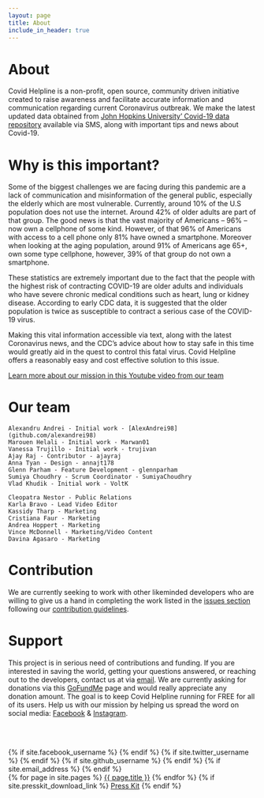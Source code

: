 ```yaml
---
layout: page
title: About
include_in_header: true
---
```


# About

Covid Helpline is a non-profit, open source, community driven initiative created to raise awareness and facilitate accurate information and communication regarding current Coronavirus outbreak. We make the latest updated data obtained from [John Hopkins University’ Covid-19 data repository](https://github.com/CSSEGISandData/COVID-19/tree/master/csse_covid_19_data/csse_covid_19_daily_reports) available via SMS, along with important tips and news about Covid-19.

# Why is this important?

Some of the biggest challenges we are facing during this pandemic are a lack of communication and misinformation of the general public, especially the elderly which are most vulnerable. Currently, around 10% of the U.S population does not use the internet. Around 42% of older adults are part of that group. The good news is that the vast majority of Americans – 96% – now own a cellphone of some kind. However, of that 96% of Americans with access to a cell phone only 81% have owned a smartphone. Moreover when looking at the aging population, around 91% of Americans age 65+, own some type cellphone, however, 39% of that group do not own a smartphone. 

These statistics are extremely important due to the fact that the people with the highest risk of contracting COVID-19 are older adults and individuals who have severe chronic medical conditions such as heart, lung or kidney disease. According to early CDC data, it is suggested that the older population is twice as susceptible to contract a serious case of the COVID-19 virus.

Making this vital information accessible via text, along with the latest Coronavirus news, and the CDC’s advice about how to stay safe in this time would greatly aid in the quest to control this fatal virus. Covid Helpline offers a reasonably easy and cost effective solution to this issue.

[Learn more about our mission in this Youtube video from our team](https://www.youtube.com/watch?v=axAEKzDHBm4&feature=youtu.be)

# Our team

    Alexandru Andrei - Initial work - [AlexAndrei98](github.com/alexandrei98)
	Marouen Helali - Initial work - Marwan01
	Vanessa Trujillo - Initial work - trujivan
    Ajay Raj - Contributor - ajayraj
    Anna Tyan - Design - annajt178
    Glenn Parham - Feature Development - glennparham
    Sumiya Choudhry - Scrum Coordinator - SumiyaChoudhry
    Vlad Khudik - Initial work - VoltK
	
    Cleopatra Nestor - Public Relations
    Karla Bravo - Lead Video Editor
    Kassidy Tharp - Marketing 
    Cristiana Faur - Marketing
	Andrea Hoppert - Marketing 
	Vince McDonnell - Marketing/Video Content
	Davina Agasaro - Marketing 


# Contribution

We are currently seeking to work with other likeminded developers who are willing to give us a hand in completing the work listed in the [issues section](https://github.com/Marwan01/covid-helpline/issues) following our [contribution guidelines](https://github.com/Marwan01/covid-helpline/blob/master/.github/CONTRIBUTING.md).


# Support

This project is in serious need of contributions and funding. If you are interested in saving the world, getting your questions answered, or reaching out to the developers, contact us at via [email](mailto:covid.helpline@gmail.com). We are currently asking for donations via this [GoFundMe](https://www.gofundme.com/f/help-spread-information-about-covid19-via-text) page and would really appreciate any donation amount. The goal is to keep Covid Helpline running for FREE for all of its users. Help us with our mission by helping us spread the word on social media: [Facebook](https://www.facebook.com/covidhelpline) & [Instagram](https://www.instagram.com/covid_helpline/).

<br><br>




<footer>
	<!--
	{% if site.your_name %}
	<p class="footerText">Made by {% if site.your_link %}<a href="{{ site.your_link }}">{% endif %}{{ site.your_name }}{% if site.your_link %}</a>{% endif %}{% if site.your_city %} in {{ site.your_city }}{% endif %}</p>
	{% endif %}
		-->
	<div class="footerIcons">
		{% if site.facebook_username %}
			<a href="https://facebook.com/{{ site.facebook_username }}">
				<span class="fa-stack fa-1x">
					<i class="socialIconBack fas fa-circle fa-stack-2x"></i>
					<i class="socialIconTop fab fa-facebook fa-stack-1x"></i>
				</span>
			</a>
		{% endif %}
		{% if site.twitter_username %}
			<a href="https://twitter.com/{{ site.twitter_username }}">
				<span class="fa-stack fa-1x">
					<i class="socialIconBack fas fa-circle fa-stack-2x"></i>
					<i class="socialIconTop fab fa-twitter fa-stack-1x"></i>
				</span>
			</a>
		{% endif %}
		{% if site.github_username %}
			<a href="https://github.com/{{ site.github_username }}">
				<span class="fa-stack fa-1x">
					<i class="socialIconBack fas fa-circle fa-stack-2x"></i>
					<i class="socialIconTop fab fa-github fa-stack-1x"></i>
				</span>
			</a>
		{% endif %}
		{% if site.email_address %}
			<a href="mailto:{{ site.email_address }}">
				<span class="fa-stack fa-1x">
					<i class="socialIconBack fas fa-circle fa-stack-2x"></i>
					<i class="socialIconTop fas fa-envelope fa-stack-1x"></i>
				</span>
			</a>
		{% endif %}
	</div>
	<div class="footerLinks">
		{% for page in site.pages %}
			<a href="{{ page.url | relative_url }}" target="_self">{{ page.title }}</a>
		{% endfor %}
		{% if site.presskit_download_link %}
			<a href="{{ site.presskit_download_link }}">Press Kit</a>
		{% endif %}
	</div>
</footer>

